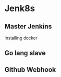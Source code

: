 # Jenk8s 
Master Jenkins 
----------------
Installing docker


Go lang slave
----------------

Github Webhook
----------------
